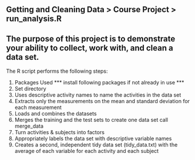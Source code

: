 Getting and Cleaning Data > Course Project > run_analysis.R
-----
The purpose of this project is to demonstrate your ability to collect, work with, and clean a data set.
-----

The R script performs the following steps:
1. Packages Used *** install following packages if not already in use ***
2. Set directory
3. Uses descriptive activity names to name the activities in the data set
4. Extracts only the measurements on the mean and standard deviation for each measurement
5. Loads and combines the datasets
6. Merges the training and the test sets to create one data set call merge_data
7. Turn activities & subjects into factors
8. Appropriately labels the data set with descriptive variable names
9. Creates a second, independent tidy data set (tidy_data.txt) with the average of each variable for each activity and each subject